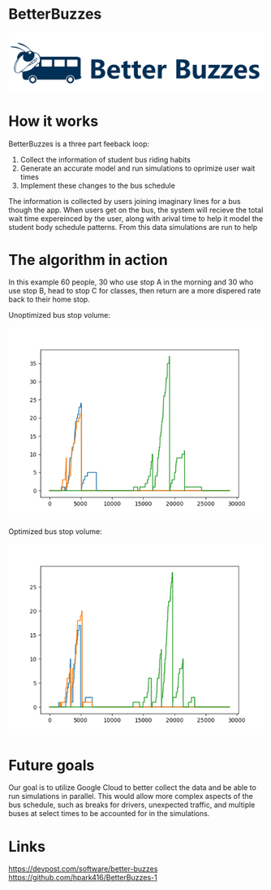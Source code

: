 # BetterBuzzes
![alt text](https://github.com/jperez306/BetterBuzzes/blob/main/images/logo.png)

# How it works
BetterBuzzes is a three part feeback loop:
1) Collect the information of student bus riding habits
2) Generate an accurate model and run simulations to oprimize user wait times
3) Implement these changes to the bus schedule

The information is collected by users joining imaginary lines for a bus though the app. When users get on the bus, the system will recieve the total wait time expereinced by the user, along with arival time to help it model the student body schedule patterns. 
From this data simulations are run to help 

# The algorithm in action

In this example 60 people, 30 who use stop A in the morning and 30 who use stop B, head to stop C for classes, then return are a more dispered rate back to their home stop.

Unoptimized bus stop volume:

![alt text](https://github.com/jperez306/BetterBuzzes/blob/main/images/31243241.png)

Optimized bus stop volume:

![alt text](https://github.com/jperez306/BetterBuzzes/blob/main/images/23143214.png)  

# Future goals
Our goal is to utilize Google Cloud to better collect the data and be able to run simulations in parallel. This would allow more complex aspects of the bus schedule, such as breaks for drivers, unexpected traffic, and multiple buses at select times to be accounted for in the simulations.

# Links
https://devpost.com/software/better-buzzes
https://github.com/hpark416/BetterBuzzes-1
